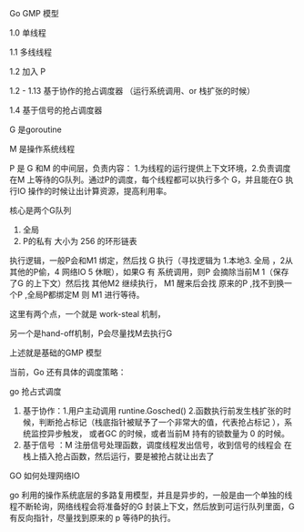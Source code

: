 Go GMP 模型

1.0 单线程

1.1 多线线程

1.2 加入 P

1.2 - 1.13 基于协作的抢占调度器 （运行系统调用、or 栈扩张的时候）

1.4 基于信号的抢占调度器





G 是goroutine

M 是操作系统线程

P 是 G 和M 的中间层，负责内容： 1.为线程的运行提供上下文环境，2.负责调度在M 上等待的G队列。通过P的调度，每个线程都可以执行多个 G，并且能在G 执行IO 操作的时候让出计算资源，提高利用率。





核心是两个G队列

1. 全局
2. P的私有 大小为 256 的环形链表



执行逻辑，一般P会和M1 绑定，然后找 G 执行（寻找逻辑为 1.本地3. 全局 ，2从其他的P偷，4 网络IO 5 休眠），如果G 有 系统调用，则P 会摘除当前M 1（保存了G 的上下文）然后找 其他M2 继续执行， M1 醒来后会找 原来的P ,找不到换一个P ,全局P都绑定M 则 M1 进行等待。



这里有两个点，一个就是 work-steal 机制，

另一个是hand-off机制，P会尽量找M去执行G







上述就是基础的GMP 模型

当前，Go 还有具体的调度策略：





go 抢占式调度

1. 基于协作：1.用户主动调用 runtine.Gosched() 2.函数执行前发生栈扩张的时候，判断抢占标记（栈底指针被赋予了一个非常大的值，代表抢占标记 ），系统监控异步触发， 或者GC 的时候，或者当前M 持有的锁数量为 0 的时候。
2. 基于信号 ：M 注册信号处理函数，调度线程发出信号，收到信号的线程会 在栈上插入抢占函数，然后运行，要是被抢占就让出去了



GO 如何处理网络IO

go 利用的操作系统底层的多路复用模型，并且是异步的，一般是由一个单独的线程不断轮询，网络线程会将准备好的G 封装上下文，然后放到可运行队列里面，G 有反向指针，尽量找到原来的 p 等待P的执行。